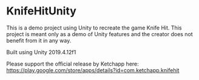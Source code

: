 # KnifeHitUnity
This is a demo project using Unity to recreate the game Knife Hit. This project is meant only as a demo of Unity features and the creator does not benefit from it in any way.

Built using Unity 2019.4.12f1

Please support the official release by Ketchapp here: https://play.google.com/store/apps/details?id=com.ketchapp.knifehit
